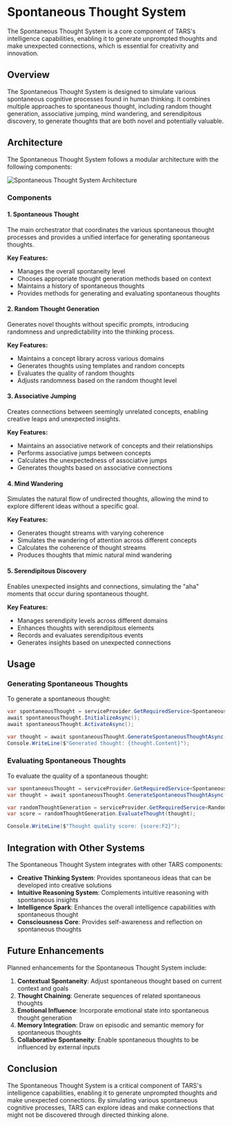 # Spontaneous Thought System

The Spontaneous Thought System is a core component of TARS's intelligence capabilities, enabling it to generate unprompted thoughts and make unexpected connections, which is essential for creativity and innovation.

## Overview

The Spontaneous Thought System is designed to simulate various spontaneous cognitive processes found in human thinking. It combines multiple approaches to spontaneous thought, including random thought generation, associative jumping, mind wandering, and serendipitous discovery, to generate thoughts that are both novel and potentially valuable.

## Architecture

The Spontaneous Thought System follows a modular architecture with the following components:

![Spontaneous Thought System Architecture](../images/spontaneous-thought-system.svg)

### Components

#### 1. Spontaneous Thought

The main orchestrator that coordinates the various spontaneous thought processes and provides a unified interface for generating spontaneous thoughts.

**Key Features:**
- Manages the overall spontaneity level
- Chooses appropriate thought generation methods based on context
- Maintains a history of spontaneous thoughts
- Provides methods for generating and evaluating spontaneous thoughts

#### 2. Random Thought Generation

Generates novel thoughts without specific prompts, introducing randomness and unpredictability into the thinking process.

**Key Features:**
- Maintains a concept library across various domains
- Generates thoughts using templates and random concepts
- Evaluates the quality of random thoughts
- Adjusts randomness based on the random thought level

#### 3. Associative Jumping

Creates connections between seemingly unrelated concepts, enabling creative leaps and unexpected insights.

**Key Features:**
- Maintains an associative network of concepts and their relationships
- Performs associative jumps between concepts
- Calculates the unexpectedness of associative jumps
- Generates thoughts based on associative connections

#### 4. Mind Wandering

Simulates the natural flow of undirected thoughts, allowing the mind to explore different ideas without a specific goal.

**Key Features:**
- Generates thought streams with varying coherence
- Simulates the wandering of attention across different concepts
- Calculates the coherence of thought streams
- Produces thoughts that mimic natural mind wandering

#### 5. Serendipitous Discovery

Enables unexpected insights and connections, simulating the "aha" moments that occur during spontaneous thought.

**Key Features:**
- Manages serendipity levels across different domains
- Enhances thoughts with serendipitous elements
- Records and evaluates serendipitous events
- Generates insights based on unexpected connections

## Usage

### Generating Spontaneous Thoughts

To generate a spontaneous thought:

```csharp
var spontaneousThought = serviceProvider.GetRequiredService<SpontaneousThought>();
await spontaneousThought.InitializeAsync();
await spontaneousThought.ActivateAsync();

var thought = await spontaneousThought.GenerateSpontaneousThoughtAsync();
Console.WriteLine($"Generated thought: {thought.Content}");
```

### Evaluating Spontaneous Thoughts

To evaluate the quality of a spontaneous thought:

```csharp
var spontaneousThought = serviceProvider.GetRequiredService<SpontaneousThought>();
var thought = await spontaneousThought.GenerateSpontaneousThoughtAsync();

var randomThoughtGeneration = serviceProvider.GetRequiredService<RandomThoughtGeneration>();
var score = randomThoughtGeneration.EvaluateThought(thought);

Console.WriteLine($"Thought quality score: {score:F2}");
```

## Integration with Other Systems

The Spontaneous Thought System integrates with other TARS components:

- **Creative Thinking System**: Provides spontaneous ideas that can be developed into creative solutions
- **Intuitive Reasoning System**: Complements intuitive reasoning with spontaneous insights
- **Intelligence Spark**: Enhances the overall intelligence capabilities with spontaneous thought
- **Consciousness Core**: Provides self-awareness and reflection on spontaneous thoughts

## Future Enhancements

Planned enhancements for the Spontaneous Thought System include:

1. **Contextual Spontaneity**: Adjust spontaneous thought based on current context and goals
2. **Thought Chaining**: Generate sequences of related spontaneous thoughts
3. **Emotional Influence**: Incorporate emotional state into spontaneous thought generation
4. **Memory Integration**: Draw on episodic and semantic memory for spontaneous thoughts
5. **Collaborative Spontaneity**: Enable spontaneous thoughts to be influenced by external inputs

## Conclusion

The Spontaneous Thought System is a critical component of TARS's intelligence capabilities, enabling it to generate unprompted thoughts and make unexpected connections. By simulating various spontaneous cognitive processes, TARS can explore ideas and make connections that might not be discovered through directed thinking alone.
